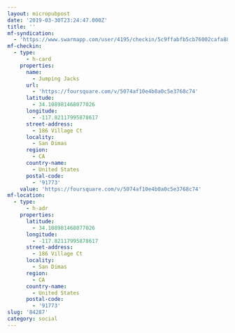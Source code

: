 ```yaml
---
layout: micropubpost
date: '2019-03-30T23:24:47.000Z'
title: ''
mf-syndication:
  - 'https://www.swarmapp.com/user/4195/checkin/5c9ffabfb5cb76002cafa888'
mf-checkin:
  - type:
      - h-card
    properties:
      name:
        - Jumping Jacks
      url:
        - 'https://foursquare.com/v/5074af10e4b0a0c5e3768c74'
      latitude:
        - 34.108981468077026
      longitude:
        - -117.82117995878617
      street-address:
        - 186 Village Ct
      locality:
        - San Dimas
      region:
        - CA
      country-name:
        - United States
      postal-code:
        - '91773'
    value: 'https://foursquare.com/v/5074af10e4b0a0c5e3768c74'
mf-location:
  - type:
      - h-adr
    properties:
      latitude:
        - 34.108981468077026
      longitude:
        - -117.82117995878617
      street-address:
        - 186 Village Ct
      locality:
        - San Dimas
      region:
        - CA
      country-name:
        - United States
      postal-code:
        - '91773'
slug: '84287'
category: social
---
```

